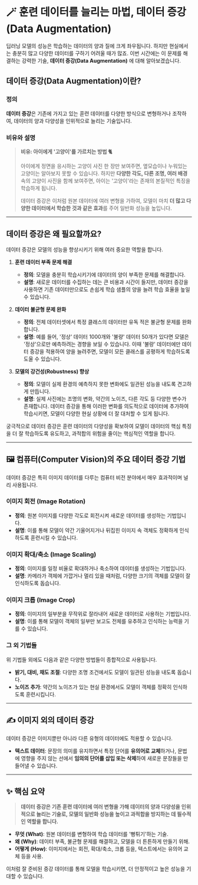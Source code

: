 # 🪄 훈련 데이터를 늘리는 마법, 데이터 증강 (Data Augmentation)

딥러닝 모델의 성능은 학습하는 데이터의 양과 질에 크게 좌우됩니다. 하지만 현실에서는 충분히 많고 다양한 데이터를 구하기 어려울 때가 많죠. 이번 시간에는 이 문제를 해결하는 강력한 기술, **데이터 증강(Data Augmentation)** 에 대해 알아보겠습니다.

## 데이터 증강(Data Augmentation)이란?

### 정의

**데이터 증강**은 기존에 가지고 있는 훈련 데이터를 다양한 방식으로 변형하거나 조작하여, 데이터의 양과 다양성을 인위적으로 늘리는 기술입니다.

### 비유와 설명

> **비유: 아이에게 '고양이'를 가르치는 방법 🐈**
>
> 아이에게 정면을 응시하는 고양이 사진 한 장만 보여주면, 옆모습이나 누워있는 고양이는 알아보지 못할 수 있습니다. 하지만 **다양한 각도, 다른 조명, 여러 배경** 속의 고양이 사진을 함께 보여주면, 아이는 '고양이'라는 존재의 본질적인 특징을 학습하게 됩니다.
>
> 데이터 증강은 이처럼 원본 데이터에 여러 변형을 가하여, 모델이 마치 **더 많고 다양한 데이터에서 학습한 것과 같은 효과**를 주어 일반화 성능을 높입니다.

---

## 데이터 증강은 왜 필요할까요?

데이터 증강은 모델의 성능을 향상시키기 위해 여러 중요한 역할을 합니다.

1.  **훈련 데이터 부족 문제 해결**

    - **정의**: 모델을 충분히 학습시키기에 데이터의 양이 부족한 문제를 해결합니다.
    - **설명**: 새로운 데이터를 수집하는 데는 큰 비용과 시간이 들지만, 데이터 증강을 사용하면 기존 데이터만으로도 손쉽게 학습 샘플의 양을 늘려 학습 효율을 높일 수 있습니다.

2.  **데이터 불균형 문제 완화**

    - **정의**: 전체 데이터셋에서 특정 클래스의 데이터만 유독 적은 불균형 문제를 완화합니다.
    - **설명**: 예를 들어, '정상' 데이터 1000개와 '불량' 데이터 50개가 있다면 모델은 '정상'으로만 예측하려는 경향을 보일 수 있습니다. 이때 '불량' 데이터에만 데이터 증강을 적용하여 양을 늘려주면, 모델이 모든 클래스를 공평하게 학습하도록 도울 수 있습니다.

3.  **모델의 강건성(Robustness) 향상**
    - **정의**: 모델이 실제 환경의 예측하지 못한 변화에도 일관된 성능을 내도록 견고하게 만듭니다.
    - **설명**: 실제 사진에는 조명의 변화, 약간의 노이즈, 다른 각도 등 다양한 변수가 존재합니다. 데이터 증강을 통해 이러한 변화를 의도적으로 데이터에 추가하여 학습시키면, 모델이 다양한 현실 상황에 더 잘 대처할 수 있게 됩니다.

궁극적으로 데이터 증강은 훈련 데이터의 다양성을 확보하여 모델이 데이터의 핵심 특징을 더 잘 학습하도록 유도하고, 과적합의 위험을 줄이는 핵심적인 역할을 합니다.

---

## 🖼️ 컴퓨터(Computer Vision)의 주요 데이터 증강 기법

데이터 증강은 특히 이미지 데이터를 다루는 컴퓨터 비전 분야에서 매우 효과적이며 널리 사용됩니다.

### 이미지 회전 (Image Rotation)

- **정의**: 원본 이미지를 다양한 각도로 회전시켜 새로운 데이터를 생성하는 기법입니다.
- **설명**: 이를 통해 모델이 약간 기울어지거나 뒤집힌 이미지 속 객체도 정확하게 인식하도록 훈련시킬 수 있습니다.

### 이미지 확대/축소 (Image Scaling)

- **정의**: 이미지를 일정 비율로 확대하거나 축소하여 데이터를 생성하는 기법입니다.
- **설명**: 카메라가 객체에 가깝거나 멀리 있을 때처럼, 다양한 크기의 객체를 모델이 잘 인식하도록 돕습니다.

### 이미지 크롭 (Image Crop)

- **정의**: 이미지의 일부분을 무작위로 잘라내어 새로운 데이터로 사용하는 기법입니다.
- **설명**: 이를 통해 모델이 객체의 일부만 보고도 전체를 유추하고 인식하는 능력을 기를 수 있습니다.

### 그 외 기법들

위 기법들 외에도 다음과 같은 다양한 방법들이 종합적으로 사용됩니다.

- **밝기, 대비, 채도 조절**: 다양한 조명 조건에서도 모델이 일관된 성능을 내도록 돕습니다.
- **노이즈 추가**: 약간의 노이즈가 있는 현실 환경에서도 모델이 객체를 정확히 인식하도록 훈련시킵니다.

---

## ✍️ 이미지 외의 데이터 증강

데이터 증강은 이미지뿐만 아니라 다른 유형의 데이터에도 적용할 수 있습니다.

- **텍스트 데이터**: 문장의 의미를 유지하면서 특정 단어를 **유의어로 교체**하거나, 문법에 영향을 주지 않는 선에서 **임의의 단어를 삽입 또는 삭제**하여 새로운 문장들을 만들어낼 수 있습니다.

---

## ✨ 핵심 요약

> **데이터 증강은 기존 훈련 데이터에 여러 변형을 가해 데이터의 양과 다양성을 인위적으로 늘리는 기술로, 모델의 일반화 성능을 높이고 과적합을 방지하는 데 필수적인 역할을 합니다.**

- **무엇 (What)**: 원본 데이터를 변형하여 학습 데이터를 '뻥튀기'하는 기술.
- **왜 (Why)**: 데이터 부족, 불균형 문제를 해결하고, 모델을 더 튼튼하게 만들기 위해.
- **어떻게 (How)**: 이미지에서는 회전, 확대/축소, 크롭 등을, 텍스트에서는 유의어 교체 등을 사용.

이처럼 잘 준비된 증강 데이터를 통해 모델을 학습시키면, 더 안정적이고 높은 성능을 기대할 수 있습니다.
